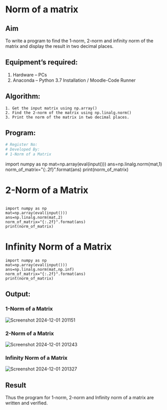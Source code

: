 # Norm of a matrix
## Aim
To write a program to find the 1-norm, 2-norm and infinity norm of the matrix and display the result in two decimal places.
## Equipment’s required:
1.	Hardware – PCs
2.	Anaconda – Python 3.7 Installation / Moodle-Code Runner
## Algorithm:
	1. Get the input matrix using np.array()   
    2. Find the 2-norm of the matrix using np.linalg.norm()
	3. Print the norm of the matrix in two decimal places.
## Program:
```Python
# Register No:
# Developed By:
# 1-Norm of a Matrix
```

import numpy as np
mat=np.array(eval(input()))
ans=np.linalg.norm(mat,1)
norm_of_matrix="{:.2f}".format(ans)
print(norm_of_matrix)






# 2-Norm of a Matrix
```

import numpy as np
mat=np.array(eval(input()))
ans=np.linalg.norm(mat,2)
norm_of_matrix="{:.2f}".format(ans)
print(norm_of_matrix)
```


# Infinity Norm of a Matrix
```
import numpy as np
mat=np.array(eval(input()))
ans=np.linalg.norm(mat,np.inf)
norm_of_matrix="{:.2f}".format(ans)
print(norm_of_matrix)

```
## Output:
### 1-Norm of a Matrix

![Screenshot 2024-12-01 201151](https://github.com/user-attachments/assets/9f21128f-c014-4e5f-b6ec-546985991345)


### 2-Norm of a Matrix
![Screenshot 2024-12-01 201243](https://github.com/user-attachments/assets/ece4de0c-b5ff-4402-8599-efbf8fd85797)


### Infinity Norm of a Matrix
![Screenshot 2024-12-01 201327](https://github.com/user-attachments/assets/1f037498-46cc-477f-be6c-c09521e35301)


## Result
Thus the program for 1-norm, 2-norm and Infinity norm of a matrix are written and verified.

